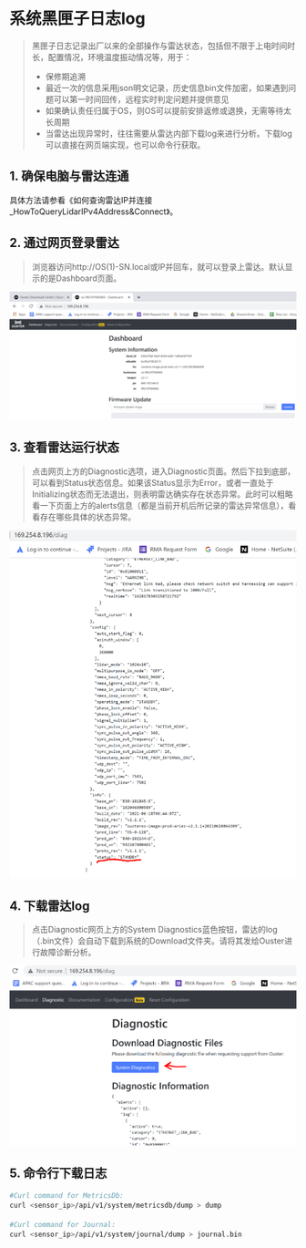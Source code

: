 # 系统黑匣子日志log

> 黑匣子日志记录出厂以来的全部操作与雷达状态，包括但不限于上电时间时长，配置情况，环境温度振动情况等，用于：
>
> - 保修期追溯
> - 最近一次的信息采用json明文记录，历史信息bin文件加密，如果遇到问题可以第一时间回传，远程实时判定问题并提供意见
> - 如果确认责任归属于OS，则OS可以提前安排返修或退换，无需等待太长周期
> - 当雷达出现异常时，往往需要从雷达内部下载log来进行分析。下载log可以直接在网页端实现，也可以命令行获取。

## 1. 确保电脑与雷达连通

具体方法请参看《如何查询雷达IP并连接_HowToQueryLidarIPv4Address&Connect》。

## 2. 通过网页登录雷达

> 浏览器访问http://OS(1)-SN.local或IP并回车，就可以登录上雷达。默认显示的是Dashboard页面。

![image001](logs.assets/image001.png)                               

## 3.  查看雷达运行状态

> 点击网页上方的Diagnostic选项，进入Diagnostic页面。然后下拉到底部，可以看到Status状态信息。如果该Status显示为Error，或者一直处于Initializing状态而无法退出，则表明雷达确实存在状态异常。此时可以粗略看一下页面上方的alerts信息（都是当前开机后所记录的雷达异常信息），看看存在哪些具体的状态异常。

 ![image002](logs.assets/image002.png)

## 4. 下载雷达log

> 点击Diagnostic网页上方的System Diagnostics蓝色按钮，雷达的log（.bin文件）会自动下载到系统的Download文件夹。请将其发给Ouster进行故障诊断分析。

 ![image003](logs.assets/image003.png)

## 5. 命令行下载日志

```sh
#Curl command for MetricsDb: 
curl <sensor_ip>/api/v1/system/metricsdb/dump > dump

#Curl command for Journal: 
curl <sensor_ip>/api/v1/system/journal/dump > journal.bin
```

